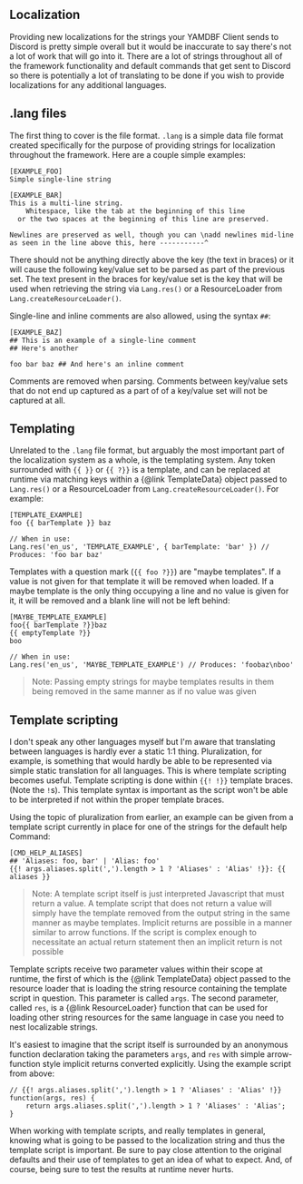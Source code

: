 ## Localization
Providing new localizations for the strings your YAMDBF Client sends to Discord is pretty simple overall
but it would be inaccurate to say there's not a lot of work that will go into it. There are a lot of strings
throughout all of the framework functionality and default commands that get sent to Discord so there is
potentially a lot of translating to be done if you wish to provide localizations for any additional languages.

## .lang files
The first thing to cover is the file format. `.lang` is a simple data file format created specifically for
the purpose of providing strings for localization throughout the framework. Here are a couple
simple examples:
```
[EXAMPLE_FOO]
Simple single-line string

[EXAMPLE_BAR]
This is a multi-line string.
	Whitespace, like the tab at the beginning of this line
  or the two spaces at the beginning of this line are preserved.

Newlines are preserved as well, though you can \nadd newlines mid-line
as seen in the line above this, here -----------^
```
There should not be anything directly above the key (the text in braces) or it will cause the following
key/value set to be parsed as part of the previous set. The text present in the braces for key/value
set is the key that will be used when retrieving the string via `Lang.res()` or a ResourceLoader from
`Lang.createResourceLoader()`.

Single-line and inline comments are also allowed, using the syntax `##`:
```
[EXAMPLE_BAZ]
## This is an example of a single-line comment
## Here's another

foo bar baz ## And here's an inline comment
```
Comments are removed when parsing. Comments between key/value sets that do not end up captured as a part of
of a key/value set will not be captured at all.

## Templating
Unrelated to the `.lang` file format, but arguably the most important part of the localization system as a whole,
is the templating system. Any token surrounded with `{{ }}` or `{{ ?}}` is a template, and can be replaced at runtime
via matching keys within a {@link TemplateData} object passed to `Lang.res()` or a ResourceLoader from
`Lang.createResourceLoader()`. For example:
```
[TEMPLATE_EXAMPLE]
foo {{ barTemplate }} baz

// When in use:
Lang.res('en_us', 'TEMPLATE_EXAMPLE', { barTemplate: 'bar' }) // Produces: 'foo bar baz'
```
Templates with a question mark (`{{ foo ?}}`) are "maybe templates". If a value is not given for that template it will
be removed when loaded. If a maybe template is the only thing occupying a line and no value is given for it, it will be
removed and a blank line will not be left behind:
```
[MAYBE_TEMPLATE_EXAMPLE]
foo{{ barTemplate ?}}baz
{{ emptyTemplate ?}}
boo

// When in use:
Lang.res('en_us', 'MAYBE_TEMPLATE_EXAMPLE') // Produces: 'foobaz\nboo'
```
>Note: Passing empty strings for maybe templates results in them being removed in the same manner as if no value was given

## Template scripting
I don't speak any other languages myself but I'm aware that translating between languages is hardly ever a static 1:1 thing.
Pluralization, for example, is something that would hardly be able to be represented via simple static translation for all
languages. This is where template scripting becomes useful. Template scripting is done within `{{! !}}` template braces.
(Note the `!`s). This template syntax is important as the script won't be able to be interpreted if not within the proper
template braces.


Using the topic of pluralization from earlier, an example can be given from a template script currently in place for one of
the strings for the default help Command:
```
[CMD_HELP_ALIASES]
## 'Aliases: foo, bar' | 'Alias: foo'
{{! args.aliases.split(',').length > 1 ? 'Aliases' : 'Alias' !}}: {{ aliases }}
```
>Note: A template script itself is just interpreted Javascript that must return a value. A template script that does not return a
value will simply have the template removed from the output string in the same manner as maybe templates. Implicit returns are
possible in a manner similar to arrow functions. If the script is complex enough to necessitate an actual return statement
then an implicit return is not possible


Template scripts receive two parameter values within their scope at runtime, the first of which is the {@link TemplateData}
object passed to the resource loader that is loading the string resource containing the template script in question. This
parameter is called `args`. The second parameter, called `res`, is a {@link ResourceLoader} function that can be used
for loading other string resources for the same language in case you need to nest localizable strings.

It's easiest to imagine that the script itself is surrounded by an anonymous function declaration taking the parameters
`args`, and `res` with simple arrow-function style implicit returns converted explicitly. Using the example script from above:
```
// {{! args.aliases.split(',').length > 1 ? 'Aliases' : 'Alias' !}}
function(args, res) {
	return args.aliases.split(',').length > 1 ? 'Aliases' : 'Alias';
}
```
When working with template scripts, and really templates in general, knowing what is going to be passed to the localization
string and thus the template script is important. Be sure to pay close attention to the original defaults and their use of
templates to get an idea of what to expect. And, of course, being sure to test the results at runtime never hurts.
